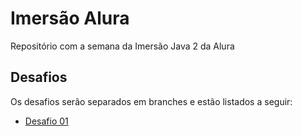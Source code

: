 # Imersão Alura

Repositório com a semana da Imersão Java 2 da Alura

## Desafios
Os desafios serão separados em branches e estão listados a seguir:
- [Desafio 01](https://github.com/Adrian-Rabelo/imersao-java-alura/tree/desafio-01/alura-stickers)
